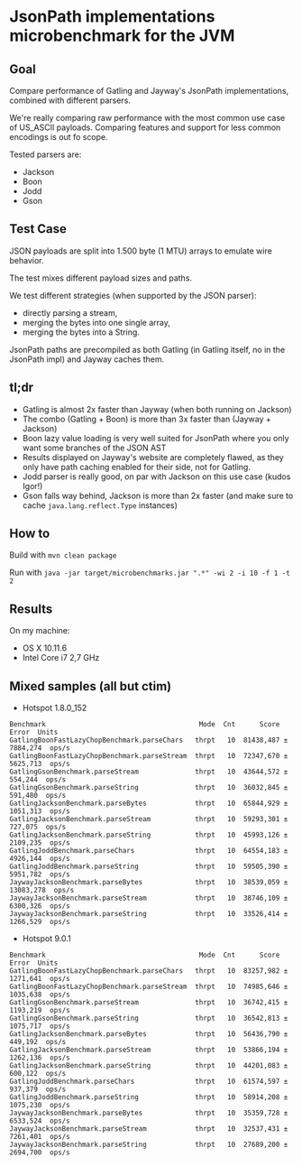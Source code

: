 # JsonPath implementations microbenchmark for the JVM

## Goal

Compare performance of Gatling and Jayway's JsonPath implementations, combined with different parsers.

We're really comparing raw performance with the most common use case of US_ASCII payloads.
Comparing features and support for less common encodings is out fo scope.

Tested parsers are:
* Jackson
* Boon
* Jodd
* Gson

## Test Case

JSON payloads are split into 1.500 byte (1 MTU) arrays to emulate wire behavior.

The test mixes different payload sizes and paths.

We test different strategies (when supported by the JSON parser):
* directly parsing a stream,
* merging the bytes into one single array,
* merging the bytes into a String.

JsonPath paths are precompiled as both Gatling (in Gatling itself, no in the JsonPath impl) and Jayway caches them.

## tl;dr

* Gatling is almost 2x faster than Jayway (when both running on Jackson)
* The combo (Gatling + Boon) is more than 3x faster than (Jayway + Jackson)
* Boon lazy value loading is very well suited for JsonPath where you only want some branches of the JSON AST
* Results displayed on Jayway's website are completely flawed, as they only have path caching enabled for their side, not for Gatling.
* Jodd parser is really good, on par with Jackson on this use case (kudos Igor!)
* Gson falls way behind, Jackson is more than 2x faster (and make sure to cache `java.lang.reflect.Type` instances)

## How to

Build with `mvn clean package`

Run with `java -jar target/microbenchmarks.jar ".*" -wi 2 -i 10 -f 1 -t 2`

## Results

On my machine:

* OS X 10.11.6
* Intel Core i7 2,7 GHz

## Mixed samples (all but ctim)

* Hotspot 1.8.0_152

```
Benchmark                                      Mode  Cnt      Score       Error  Units
GatlingBoonFastLazyChopBenchmark.parseChars   thrpt   10  81438,487 ±  7884,274  ops/s
GatlingBoonFastLazyChopBenchmark.parseStream  thrpt   10  72347,670 ±  5625,713  ops/s
GatlingGsonBenchmark.parseStream              thrpt   10  43644,572 ±   554,244  ops/s
GatlingGsonBenchmark.parseString              thrpt   10  36032,845 ±   591,480  ops/s
GatlingJacksonBenchmark.parseBytes            thrpt   10  65844,929 ±  1051,313  ops/s
GatlingJacksonBenchmark.parseStream           thrpt   10  59293,301 ±   727,075  ops/s
GatlingJacksonBenchmark.parseString           thrpt   10  45993,126 ±  2109,235  ops/s
GatlingJoddBenchmark.parseChars               thrpt   10  64554,183 ±  4926,144  ops/s
GatlingJoddBenchmark.parseString              thrpt   10  59505,390 ±  5951,782  ops/s
JaywayJacksonBenchmark.parseBytes             thrpt   10  38539,059 ± 13083,278  ops/s
JaywayJacksonBenchmark.parseStream            thrpt   10  38746,109 ±  6300,326  ops/s
JaywayJacksonBenchmark.parseString            thrpt   10  33526,414 ±  1266,529  ops/s
```

* Hotspot 9.0.1

```
Benchmark                                      Mode  Cnt      Score      Error  Units
GatlingBoonFastLazyChopBenchmark.parseChars   thrpt   10  83257,982 ± 1271,641  ops/s
GatlingBoonFastLazyChopBenchmark.parseStream  thrpt   10  74985,646 ± 1035,638  ops/s
GatlingGsonBenchmark.parseStream              thrpt   10  36742,415 ± 1193,219  ops/s
GatlingGsonBenchmark.parseString              thrpt   10  36542,813 ± 1075,717  ops/s
GatlingJacksonBenchmark.parseBytes            thrpt   10  56436,790 ±  449,192  ops/s
GatlingJacksonBenchmark.parseStream           thrpt   10  53866,194 ± 1262,136  ops/s
GatlingJacksonBenchmark.parseString           thrpt   10  44201,083 ±  600,122  ops/s
GatlingJoddBenchmark.parseChars               thrpt   10  61574,597 ±  937,379  ops/s
GatlingJoddBenchmark.parseString              thrpt   10  58914,208 ± 1075,230  ops/s
JaywayJacksonBenchmark.parseBytes             thrpt   10  35359,728 ± 6533,524  ops/s
JaywayJacksonBenchmark.parseStream            thrpt   10  32537,431 ± 7261,401  ops/s
JaywayJacksonBenchmark.parseString            thrpt   10  27689,200 ± 2694,700  ops/s
```
